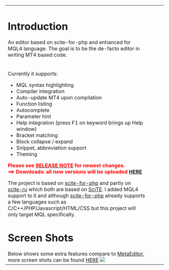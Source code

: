 <table width='100%'><tr><td width='90%'>
<h1>Introduction</h1>
An editor based on scite-for-php and enhanced for MQL4 language. The goal is to be the de-facto editor in writing MT4 based code.<br>
<br>
<br>
Currently it supports:<br>
<ul><li>MQL syntax highlighting<br>
</li><li>Compiler integration<br>
</li><li>Auto-update MT4 upon compilation<br>
</li><li>Function listing<br>
</li><li>Autocomplete<br>
</li><li>Parameter hint<br>
</li><li>Help integration (press F1 on keyword brings up Help window)<br>
</li><li>Bracket matching<br>
</li><li>Block collapse / expand<br>
</li><li>Snippet, abbreviation support<br>
</li><li>Theming</li></ul>

<b><font color='red'>Please see <a href='https://github.com/ylw633/scite-mql/blob/wiki/WhatsNew.md'><font color='red'>RELEASE NOTE</font></a> for newest changes.<br />
==> Downloads: all new versions will be uploaded <a href='https://drive.google.com/folderview?id=0B5yYuvScBRONRkREWm9QdTVKMU0&usp=sharing'>HERE</a></font></b>

The project is based on <a href='http://code.google.com/p/scite-for-php/'>scite-for-php</a> and partly on <a href='http://code.google.com/p/scite-ru/'>scite-ru</a> which both are based on <a href='http://www.scintilla.org'>SciTE</a>. I added MQL4 support to it and although <a href='http://code.google.com/p/scite-for-php/'>scite-for-php</a> already supports a few languages such as C/C++/PHP/Javascript/HTML/CSS but this project will only target MQL specifically.<br>

<h1>Screen Shots</h1>
Below shows some extra features compare to <a href='http://book.mql4.com/metaeditor/index'>MetaEditor</a>, more screen shots can be found <a href='https://github.com/ylw633/scite-mql/blob/wiki/screenshot.md'>HERE</a>

<img src='http://wiki.scite-mql.googlecode.com/hg/images/scite-mql-s1.png' />
</td><td align='right' valign='top'>
<wiki:gadget url="https://gcodeadsense.googlecode.com/svn/release/gCodeAdSense/gCodeAdSense.xml" up_ad_client="9559159584817379" up_ad_slot="5306649758" up_ad_width="160" up_ad_height="600" width="160" height="600" up_ad_keywords="forex mt4" /><br>
</td></tr>
</table>
